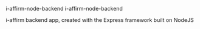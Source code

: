 i-affirm-node-backend
i - a f f i r m - n o d e - b a c k e n d 

i-affirm backend app, created with the Express framework built on NodeJS
